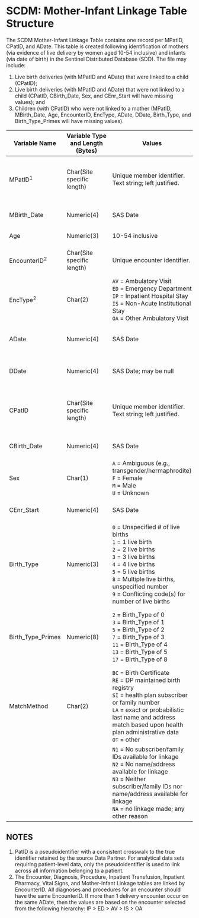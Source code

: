 # SCDM: Mother-Infant Linkage Table Structure

The SCDM Mother-Infant Linkage Table contains one record per MPatID, CPatID, and ADate. This table is created following identification of mothers (via evidence of live delivery by women aged 10-54 inclusive) and infants (via date of birth) in the Sentinel Distributed Database (SDD). The file may include:

1. Live birth deliveries (with MPatID and ADate) that were linked to a child (CPatID);
2. Live birth deliveries (with MPatID and ADate) that were not linked to a child (CPatID, CBirth_Date, Sex, and CEnr_Start will have missing values); and
3. Children (with CPatID) who were not linked to a mother (MPatID, MBirth_Date, Age, EncounterID, EncType, ADate, DDate, Birth_Type, and Birth_Type_Primes will have missing values).

| Variable Name | Variable Type and Length (Bytes) | Values | Definition / Comments / Guideline | Example |
|--|--|--|--|--|
| MPatID<sup>1</sup> | Char(Site specific length) | Unique member identifier. Text string; left justified. | Arbitrary person-level identifier. Used to link across tables. Length is DP specific. Must match mom "PatID" value in all other SCDM tables.Blank for child-only records. | `123456789012345` |
| MBirth_Date | Numeric(4) | SAS Date | Mother Birth_Date value from SCDM Demographic table.  Blank for child-only records. | `12/5/1971` |
| Age | Numeric(3) | 10-54 inclusive | Mother's age as of ADate.Blank for child-only records. | `32` |
| EncounterID<sup>2</sup> | Char(Site specific length) | Unique encounter identifier. | EncounterID value from SCDM Encounter table, for mother's delivery encounter.Blank for child-only records. | `123456789012345_12242005_99218766_IP` |
| EncType<sup>2</sup> | Char(2) | `AV` = Ambulatory Visit<br>`ED` = Emergency Department<br>`IP` = Inpatient Hospital Stay<br>`IS` = Non-Acute Institutional Stay<br>`OA` = Other Ambulatory Visit | EncType value from SCDM Encounter table, for mother's delivery encounter.Blank for child-only records. | `IP` |
| ADate | Numeric(4) | SAS Date | ADate value from SCDM Encounter table, for mother's delivery encounter.Blank for child-only records. | `12/24/200`5 |
| DDate | Numeric(4) | SAS Date; may be null | DDate value from SCDM Encounter table, for mother's delivery encounter.Blank for child-only records. | `12/31/2005` |
| CPatID | Char(Site specific length) | Unique member identifier. Text string; left justified. | Arbitrary person-level identifier. Used to link across tables. Length is DP specific. Must match child "PatID" value in all other SCDM tables.Blank for mother/delivery-only records. | `12341234` |
| CBirth_Date | Numeric(4) | SAS Date | Child Birth_Date value from SCDM Demographic table.Blank for mother/delivery-only records. | `1/2/2015` |
| Sex | Char(1) | `A` = Ambiguous (e.g., transgender/hermaphrodite)<br>`F` = Female<br>`M` = Male<br>`U` = Unknown | Child Sex value from SCDM Demographic table.Blank for mother/delivery-only records. | `F` |
| CEnr_Start | Numeric(4) | SAS Date | Earliest Enr_Start from Enrollment table.Blank for mother/delivery-only records. | `1/1/2005` |
| Birth_Type | Numeric(3) | `0` = Unspecified # of live births<br>`1` = 1 live birth<br>`2` = 2 live births<br>`3` = 3 live births<br>`4` = 4 live births<br>`5` = 5 live births<br>`8` = Multiple live births, unspecified number<br>`9` = Conflicting code(s) for number of live births | Based upon ICD-9-CM/ICD-10-CM codes in the health plan data for the delivery admission.Blank for child-only records. | `3` |
| Birth_Type_Primes | Numeric(8) | `2` = Birth_Type of 0<br>`3` = Birth_Type of 1<br>`5` = Birth_Type of 2<br>`7` = Birth_Type of 3<br>`11` = Birth_Type of 4<br>`13` = Birth_Type of 5<br>`17` = Birth_Type of 8 | Multiplication of all prime numbers assigned to all Birth_Types found in delivery codes within the selected encounter.  This provides a record of all values of Birth_Type for the selected encounter.Missing/null for child-only records. | `5` |
| MatchMethod | Char(2) | `BC` = Birth Certificate<br>`RE` = DP maintained birth registry<br>`SI` = health plan subscriber or family number<br>`LA` = exact or probabilistic last name and address match based upon health plan administrative data<br>`OT` = other<br> | Prioritized method of linkage for mom-baby match, or reason for unlinked record.For linked records, prioritize so that only one method is listed:RE > SI > LA > BC > OT | `RE` |
|  |  | `N1` = No subscriber/family IDs available for linkage<br>`N2` = No name/address available for linkage<br>`N3` = Neither subscriber/family IDs nor name/address available for linkage<br>`NA` = no linkage made; any other reason | Prioritized method of linkage for mom-baby match, or reason for unlinked record.For cases where a mother/delivery is not linked to a child OR a child is not linked to a mother/delivery, the value of this variable should be one of N1, N2, N3, or NA only | `N2` |

## NOTES

1. PatID is a pseudoidentifier with a consistent crosswalk to the true identifier retained by the source Data Partner. For analytical data sets requiring patient-level data, only the pseudoidentifier is used to link across all information belonging to a patient.
2. The Encounter, Diagnosis, Procedure, Inpatient Transfusion, Inpatient Pharmacy, Vital Signs, and Mother-Infant Linkage tables are linked by EncounterID. All diagnoses and procedures for an encounter should have the same EncounterID. If more than 1 delivery encounter occur on the same ADate, then the values are based on the encounter selected from the following hierarchy: IP > ED > AV > IS > OA
